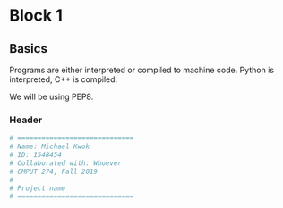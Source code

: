 # Block 1

## Basics

Programs are either interpreted or compiled to machine code. Python is interpreted, C++ is compiled.

We will be using PEP8.

### Header

```python
# =============================
# Name: Michael Kwok
# ID: 1548454
# Collaborated with: Whoever
# CMPUT 274, Fall 2019
#
# Project name
# =============================
```

